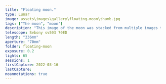```yaml
---
title: "Floating moon."
type: Lunar
image: assets\images\gallery\floating-moon\thumb.jpg
tags: ["The moon", "moon"]
description: "This image of the moon was stacked from multiple images taken while it was behind clouds. The detail of the moon popped out to make it appear to float above the clouds."
telescope: Svbony sv503 70ED
length: "336mm"
aperture: "70mm"
folder: floating-moon
exposure: 0.2
lights: 65
sessions: 1
firstCapture: 2022-03-16
lastCapture:
noannotations: true
---
```

